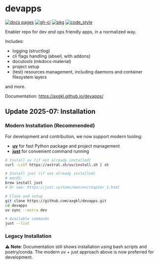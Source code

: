 # devapps


<!-- badges -->
[![docs pages][docs pages_img]][docs pages] [![gh-ci][gh-ci_img]][gh-ci] [![pkg][pkg_img]][pkg] [![code_style][code_style_img]][code_style] 

[docs pages]: https://axgkl.github.io/devapps/
[docs pages_img]: https://axgkl.github.io/devapps/img/badge_docs.svg
[gh-ci]: https://github.com/AXGKl/devapps/actions/workflows/ci.yml
[gh-ci_img]: https://github.com/AXGKl/devapps/actions/workflows/ci.yml/badge.svg
[pkg]: https://pypi.com/
[pkg_img]: https://axgkl.github.io/devapps/img/badge_pypi.svg
[code_style]: https://pypi.org/project/axblack/
[code_style_img]: https://axgkl.github.io/devapps/img/badge_axblack.svg
<!-- badges -->


Enabler repo for dev *and* ops friendly apps, in a normalized way.

Includes:

- logging (structlog)
- cli flags handling (abseil, with addons)
- docutools (mkdocs-material)
- project setup
- (test) resources management, including daemons and container filesystem layers

and more.




Documentation: https://axgkl.github.io/devapps/

## Update 2025-07: Installation

### Modern Installation (Recommended)

For development and contribution, we now support modern tooling:

- **[uv](https://docs.astral.sh/uv/)** for fast Python package and project management
- **[just](https://just.systems/)** for convenient command running

```bash
# Install uv (if not already installed)
curl -LsSf https://astral.sh/uv/install.sh | sh

# Install just (if not already installed) 
# macOS:
brew install just
# Or see: https://just.systems/man/en/chapter_1.html

# Clone and setup
git clone https://github.com/axgkl/devapps.git
cd devapps
uv sync --extra dev

# Available commands
just --list
```

### Legacy Installation

⚠️ **Note**: Documentation still shows installation using bash scripts and poetry/conda. The modern uv + just approach above is now preferred for development.
